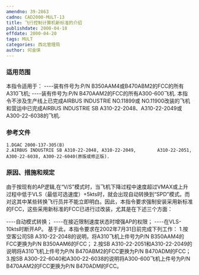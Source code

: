 ```yaml
---
amendno: 39-2863
cadno: CAD2000-MULT-13
title: 飞行控制计算机新标准的介绍
publishdate: 2000-04-18
effdate: 2000-04-20
tags: MULT
categories: 西北管理局
author: 何金徕
---
```


### 适用范围 
本指令适用于：     ----装有件号为:P/N B350AAM4或B470ABM2的FCC的所有A310飞机;    ----装有件号为:P/N B470AAM2的FCC的所有A300-600飞机.    本指令不涉及生产线上已完成AIRBUS INDUSTRIE NO.11899或
NO.11900改装的飞机和营运中已完成AIRBUS INDUSTRIE SB A310-22-2048、A310-22-2049或A300-22-6038的飞机.

### 参考文件
    1.DGAC 2000-137-305(B) 
    2.AIRBUS INDUSTRIE SB A310-22-2048, A310-22-2049,        A310-22-2051, A300-22-6038, A300-22-6040(原版或修正版). 

### 原因、措施和规定 
由于按现有的AP逻辑,在“V/S”模式时，当飞机下降过程中速度超过VMAX或上升过程中低于VLS（最低可选速度）+5kts时，就会出现自动转换到“SPD”模式。而对这其中某些转换飞行员并不能立即明白。因此，本指令要求强制安装采用新标准的FCC，这些采用新标准的FCC已进行过改装，尤其是在下述三个方面： 
       
----自动模式转换； ----在接近限制速度状态时增强AP的权限； ----在VLS-10kts时断开AP。     基于此，本指令要求在2002年7月31日前完成下列工作： 
    1.按空客公司SB A310-22-2048的说明，将A310飞机上件号为P/N B350AAM4的FCC更换为P/N B350AAM6的FCC； 
    2.按SB 
A310-22-2051和A310-22-2049的说明将A310飞机上件号为P/N B470ABM2的FCC更换为P/N B470ADM的FCC； 
    3.按SB 
A300-22-6040和A300-22-6038的说明将A300-600飞机上件号为P/N B470AAM2的FCC更换为P/N B470ADM的FCC。

